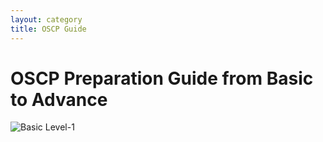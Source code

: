 ```yaml
---
layout: category
title: OSCP Guide
---
```


<h1 Class="message">
 OSCP Preparation Guide from Basic to Advance
</h1>

![Basic Level-1]()

